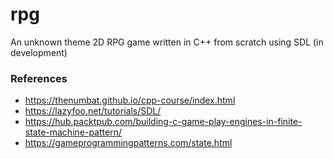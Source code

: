 # rpg
An unknown theme 2D RPG game written in C++ from scratch using SDL (in development)

### References

- https://thenumbat.github.io/cpp-course/index.html
- https://lazyfoo.net/tutorials/SDL/
- https://hub.packtpub.com/building-c-game-play-engines-in-finite-state-machine-pattern/
- https://gameprogrammingpatterns.com/state.html

